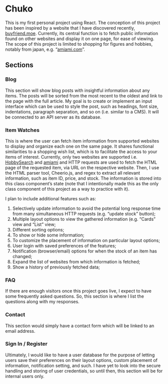 <h1>Chuko</h1>

This is my first personal project using React. The conception of this project has been inspired by a website that I have discovered recently, <a href="https://buyfriend.moe">buyfriend.moe</a>. Currently, its central function is to fetch public information found on other websites and display it on one page, for ease of viewing. The scope of this project is limited to shopping for figures and hobbies, notably from japan, e.g. “<a href="https://amiami.com">amiami.com</a>”.

<h2>Sections</h2>

<h3>Blog</h3>
This section will show blog posts with insightful information about any items. The posts will be sorted from the most recent to the oldest and link to the page with the full article. My goal is to create or implement an input interface which can be used to style the post, such as headings, font size, indentations, paragraph separation, and so on (i.e. similar to a CMS). It will be connected to an API server as its database.

<h3>Item Watches</h3>
<p>This is where the user can fetch item information from supported websites to display and organize each one on the same page. It shares functional similarities to a shopping wish list, which is to facilitate the access to your items of interest. Currently, only two websites are supported i.e. <a href="https://1999.co.jp/eng">HobbySearch</a> and <a href="https://amiami.com/eng">amiami</a> and HTTP requests are used to fetch the HTML page of the requested item, via URL on the respective website. Then, I use the HTML parser tool, Cheerio.js, and regex to extract all relevant information, such as item ID, price, and stock. The information is stored into this class component’s state (note that I intentionally made this as the only class component of this project as a way to practice with it).</p>
<p>I plan to include additional features such as:</p>
<ol>
  <li>Selectively update information to avoid the potential long response time from many simultaneous HTTP requests (e.g. “update stock” button);</li>
  <li>Multiple layout options to view the gathered information (e.g. “Cards” view and “List” view;</li>
  <li>Different sorting options;</li>
  <li>To show or hide some information;</li>
  <li>To customize the placement of information on particular layout options;</li>
  <li>User login with saved preferences of the features;</li>
  <li>Notification (browser/email) options for when the stock of an item has changed;</li>
  <li>Expand the list of websites from which information is fetched;</li>
  <li>Show a history of previously fetched data;</li>
</ol>

<h3>FAQ</h3>
<p>If there are enough visitors once this project goes live, I expect to have some frequently asked questions. So, this section is where I list the questions along with my responses.</p>

<h3>Contact</h3>
</p>This section would simply have a contact form which will be linked to an email address.</p>

<h3>Sign In / Register</h3>
<p>Ultimately, I would like to have a user database for the purpose of letting users save their preferences on their layout options, custom placement of information, notification setting, and such. I have yet to look into the secure handling and storing of user credentials, so until then, this section will be for internal users only.</p>
